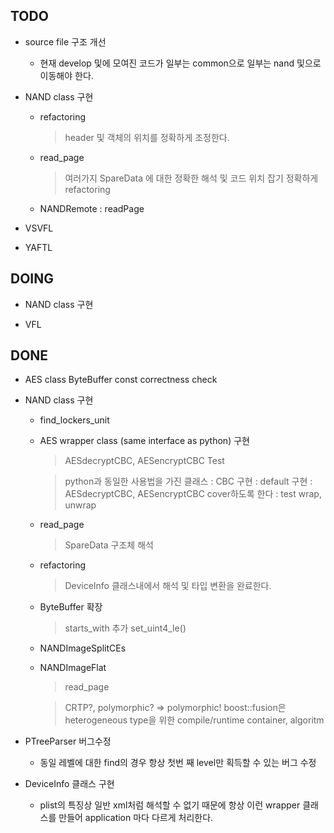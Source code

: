 ## TODO
  * source file 구조 개선
    - 현재 develop 및에 모여진 코드가 일부는 common으로 일부는 
      nand 및으로 이동해야 한다.

  * NAND class 구현
    - refactoring
      > header 및 객체의 위치를 정확하게 조정한다.

    - read\_page
      > 여러가지 SpareData 에 대한 정확한 해석 및
        코드 위치 잡기 정확하게 refactoring

    - NANDRemote
      : readPage

  * VSVFL

  * YAFTL

## DOING
  * NAND class 구현

  * VFL

## DONE
  * AES class ByteBuffer const correctness check

  * NAND class 구현
    - find\_lockers\_unit

    - AES wrapper class (same interface as python) 구현
      > AESdecryptCBC, AESencryptCBC Test

      > python과 동일한 사용법을 가진 클래스
        : CBC 구현
        : default 구현
        : AESdecryptCBC, AESencryptCBC cover하도록 한다
        : test wrap, unwrap

    - read\_page
      > SpareData 구조체 해석

    - refactoring
      > DeviceInfo 클래스내에서 해석 및 타입 변환을 완료한다.

    - ByteBuffer 확장
      > starts_with 추가
      > set_uint4_le()

    - NANDImageSplitCEs

    - NANDImageFlat
      > read_page

      > CRTP?, polymorphic? => polymorphic!
        boost::fusion은 heterogeneous type을 위한 compile/runtime container, algoritm

  * PTreeParser 버그수정
    - 동일 레벨에 대한 find의 경우 항상 첫번 째 level만 획득할 수 있는 버그 수정
  
  * DeviceInfo 클래스 구현
    - plist의 특징상 일반 xml처럼 해석할 수 없기 때문에 항상 이런 wrapper 클래스를 만들어
      application 마다 다르게 처리한다.
